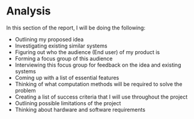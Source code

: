 # Analysis

In this section of the report, I will be doing the following:

* Outlining my proposed idea
* Investigating existing similar systems
* Figuring out who the audience (End user) of my product is
* Forming a focus group of this audience
* Interviewing this focus group for feedback on the idea and existing systems
* Coming up with a list of essential features
* Thinking of what computation methods will be required to solve the problem
* Creating a list of success criteria that I will use throughout the project
* Outlining possible limitations of the project
* Thinking about hardware and software requirements
